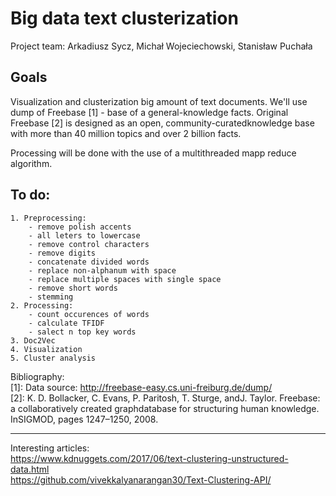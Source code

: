 # Big data text clusterization
Project team: Arkadiusz Sycz, Michał Wojeciechowski, Stanisław Puchała

## Goals

Visualization and clusterization big amount of text documents. We'll use dump of Freebase [1] - base of a general-knowledge facts. Original Freebase [2] is designed as an open, community-curatedknowledge base with more than 40 million topics and over 2 billion facts.

Processing will be done with the use of a multithreaded mapp reduce algorithm.

## To do:
    1. Preprocessing:
        - remove polish accents 
        - all leters to lowercase
        - remove control characters
        - remove digits 
        - concatenate divided words
        - replace non-alphanum with space  
        - replace multiple spaces with single space 
        - remove short words
        - stemming 
    2. Processing: 
        - count occurences of words 
        - calculate TFIDF
        - salect n top key words
    3. Doc2Vec
    4. Visualization 
    5. Cluster analysis

Bibliography:  
[1]: Data source: http://freebase-easy.cs.uni-freiburg.de/dump/  
[2]: K. D. Bollacker, C. Evans, P. Paritosh, T. Sturge, andJ. Taylor. Freebase: a collaboratively created graphdatabase for structuring human knowledge. InSIGMOD, pages 1247–1250, 2008.  

---
Interesting articles:  
https://www.kdnuggets.com/2017/06/text-clustering-unstructured-data.html  
https://github.com/vivekkalyanarangan30/Text-Clustering-API/  
